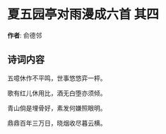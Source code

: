 # 夏五园亭对雨漫成六首  其四

**作者**: 俞德邻

## 诗词内容

五噫休作不平鸣，世事悠悠弈一枰。

歌有红儿休用比，酒无白堕亦须倾。

青山倘是埋骨好，素发何嫌照眼明。

鼎鼎百年三万日，晓烟收尽暮云横。

